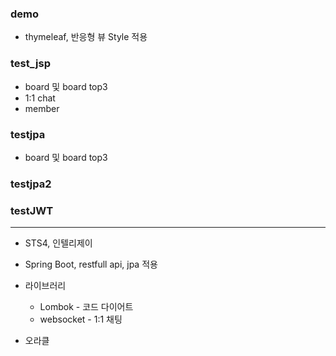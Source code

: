 ### demo
* thymeleaf, 반응형 뷰 Style 적용

### test_jsp
* board 및 board top3 
* 1:1 chat 
* member 

### testjpa
* board 및 board top3 
  
### testjpa2

### testJWT

---

+ STS4, 인텔리제이 <Br>
+ Spring Boot, restfull api, jpa 적용 <Br>
+ 라이브러리
	+ Lombok - 코드 다이어트
	+ websocket - 1:1 채팅
   
+ 오라클 <Br>

